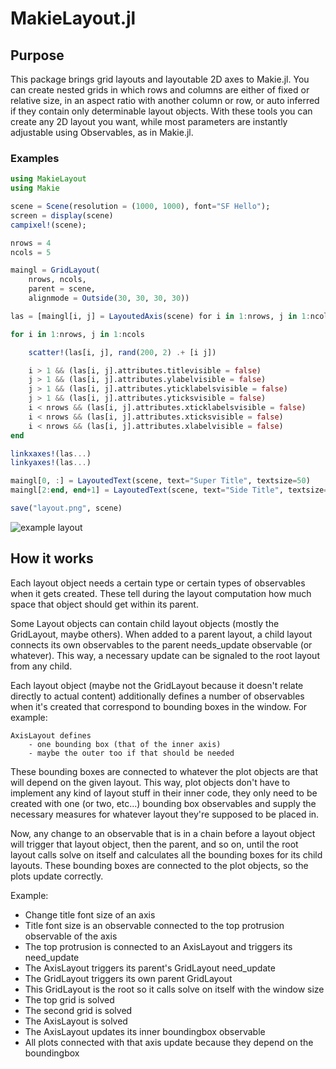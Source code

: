 # MakieLayout.jl


## Purpose

This package brings grid layouts and layoutable 2D axes to Makie.jl. You can create nested grids in which
rows and columns are either of fixed or relative size, in an aspect ratio with
another column or row, or auto inferred if they contain only determinable layout objects.
With these tools you can create any 2D layout you want, while most parameters are instantly
adjustable using Observables, as in Makie.jl.

### Examples

```julia
using MakieLayout
using Makie

scene = Scene(resolution = (1000, 1000), font="SF Hello");
screen = display(scene)
campixel!(scene);

nrows = 4
ncols = 5

maingl = GridLayout(
    nrows, ncols,
    parent = scene,
    alignmode = Outside(30, 30, 30, 30))

las = [maingl[i, j] = LayoutedAxis(scene) for i in 1:nrows, j in 1:ncols]

for i in 1:nrows, j in 1:ncols

    scatter!(las[i, j], rand(200, 2) .+ [i j])

    i > 1 && (las[i, j].attributes.titlevisible = false)
    j > 1 && (las[i, j].attributes.ylabelvisible = false)
    j > 1 && (las[i, j].attributes.yticklabelsvisible = false)
    j > 1 && (las[i, j].attributes.yticksvisible = false)
    i < nrows && (las[i, j].attributes.xticklabelsvisible = false)
    i < nrows && (las[i, j].attributes.xticksvisible = false)
    i < nrows && (las[i, j].attributes.xlabelvisible = false)
end

linkxaxes!(las...)
linkyaxes!(las...)

maingl[0, :] = LayoutedText(scene, text="Super Title", textsize=50)
maingl[2:end, end+1] = LayoutedText(scene, text="Side Title", textsize=50, rotation=-pi/2)

save("layout.png", scene)
```

![example layout](https://raw.githubusercontent.com/jkrumbiegel/MakieLayout.jl/master/exampleimg/layout.png)

## How it works

Each layout object needs a certain type or certain types of observables when
it gets created. These tell during the layout computation how much space that
object should get within its parent.

Some Layout objects can contain child layout objects (mostly the GridLayout, maybe others).
When added to a parent layout, a child layout connects its own observables to the parent
needs_update observable (or whatever).
This way, a necessary update can be signaled to the root layout from any child.

Each layout object (maybe not the GridLayout because it doesn't relate directly to actual content)
additionally defines a number of observables when it's created
that correspond to bounding boxes in the window. For example:

    AxisLayout defines
        - one bounding box (that of the inner axis)
        - maybe the outer too if that should be needed

These bounding boxes are connected to whatever the plot objects are that will
depend on the given layout. This way, plot objects don't have to implement any
kind of layout stuff in their inner code, they only need to be created with one
(or two, etc...) bounding box observables and supply the necessary measures for
whatever layout they're supposed to be placed in.

Now, any change to an observable that is in a chain before a layout object will
trigger that layout object, then the parent, and so on, until the root layout calls
solve on itself and calculates all the bounding boxes for its child layouts.
These bounding boxes are connected to the plot objects, so the plots update correctly.

Example:

- Change title font size of an axis
- Title font size is an observable connected to the top protrusion observable of the axis
- The top protrusion is connected to an AxisLayout and triggers its need_update
- The AxisLayout triggers its parent's GridLayout need_update
- The GridLayout triggers its own parent GridLayout
- This GridLayout is the root so it calls solve on itself with the window size
- The top grid is solved
- The second grid is solved
- The AxisLayout is solved
- The AxisLayout updates its inner boundingbox observable
- All plots connected with that axis update because they depend on the boundingbox

